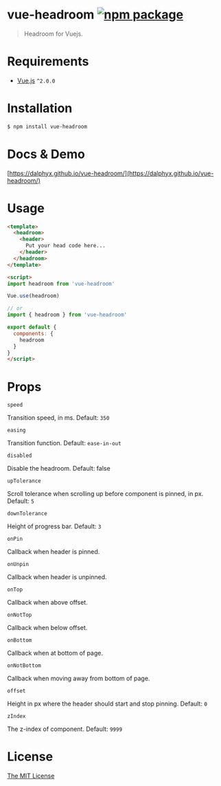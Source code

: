 # vue-headroom [![npm package](https://img.shields.io/npm/v/vue-headroom.svg)](https://www.npmjs.com/package/vue-headroom)

> Headroom for Vuejs.

# Requirements

- [Vue.js](https://github.com/vuejs/vue) `^2.0.0`

# Installation

``` bash
$ npm install vue-headroom
```

# Docs & Demo

[https://dalphyx.github.io/vue-headroom/](https://dalphyx.github.io/vue-headroom/)

# Usage
``` html
<template>
  <headroom>
    <header>
      Put your head code here...
    </header>
  </headroom>
</template>

<script>
import headroom from 'vue-headroom'

Vue.use(headroom)

// or
import { headroom } from 'vue-headroom'

export default {
  components: {
    headroom
  }
}
</script>
```

# Props

`speed`

Transition speed, in ms. Default: `350`

`easing`

Transition function. Default: `ease-in-out`

`disabled`

Disable the headroom. Default: false

`upTolerance`

Scroll tolerance when scrolling up before component is pinned, in px. Default: `5`

`downTolerance`

Height of progress bar. Default: `3`

`onPin`

Callback when header is pinned.

`onUnpin`

Callback when header is unpinned.

`onTop`

Callback when above offset.

`onNotTop`

Callback when below offset.

`onBottom`

Callback when at bottom of page.

`onNotBottom`

Callback when moving away from bottom of page.

`offset`

Height in px where the header should start and stop pinning. Default: `0`

`zIndex`

The z-index of component. Default: `9999`

# License

[The MIT License](http://opensource.org/licenses/MIT)
